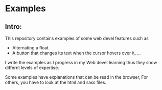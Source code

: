 # Examples

## Intro:

This repository contains examples of some web devel features such as
- Alternating a float
- A button that changes its text when the cursor hovers over it, ...

I write the examples as I progress in my Web devel learning thus
they show differnt levels of expertise.

Some examples have explanations that can be read in the browser, 
For others, you have to look at the html and sass files.


